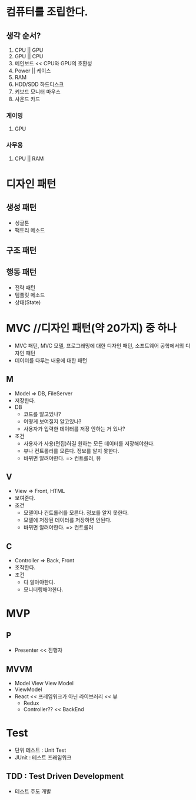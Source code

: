 # 컴퓨터를 조립한다.
## 생각 순서?

1. CPU || GPU
2. GPU || CPU
3. 메인보드 << CPU와 GPU의 호환성
4. Power || 케이스
5. RAM
6. HDD/SDD 하드디스크
7. 키보드 모니터 마우스
8. 사운드 카드

### 게이밍
1. GPU

### 사무용
1. CPU || RAM

# 디자인 패턴

## 생성 패턴
- 싱글톤
- 팩토리 메소드

## 구조 패턴

## 행동 패턴
- 전략 패턴
- 템플릿 메소드
- 상태(State)

# MVC //디자인 패턴(약 20가지) 중 하나
- MVC 패턴, MVC 모델, 프로그래밍에 대한 디자인 패턴, 소프트웨어 공학에서의 디자인 패턴
- 데이터를 다루는 내용에 대한 패턴

## M
- Model => DB, FileServer
- 저장한다.
- DB
  - 코드를 알고있나?
  - 어떻게 보여질지 알고있나?
  - 사용자가 입력한 데이터를 저장 안하는 거 있나?
- 조건
  - 사용자가 사용(편집)하길 원하는 모든 데이터를 저장해야한다.
  - 뷰나 컨트롤러를 모른다. 정보를 알지 못한다.
  - 바뀌면 알려야한다. => 컨트롤러, 뷰

## V
- View => Front, HTML
- 보여준다.
- 조건
  - 모델이나 컨트롤러를 모른다. 정보를 알지 못한다.
  - 모델에 저장된 데이터를 저장하면 안된다.
  - 바뀌면 알려야한다. => 컨트롤러

## C
- Controller => Back, Front
- 조작한다.
- 조건
  - 다 알아야한다.
  - 모니터링해야한다.

# MVP

## P
- Presenter << 진행자

## MVVM

- Model View View Model
- ViewModel
- React << 프레임워크가 아닌 라이브러리 << 뷰
  - Redux
  - Controller?? << BackEnd

# Test
- 단위 테스트 : Unit Test
- JUnit : 테스트 프래임워크

## TDD : Test Driven Development
- 테스트 주도 개발









